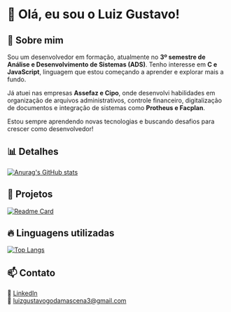 # 👋 Olá, eu sou o Luiz Gustavo!  

## 🚀 Sobre mim  
Sou um desenvolvedor em formação, atualmente no **3º semestre de Análise e Desenvolvimento de Sistemas (ADS)**. Tenho interesse em **C e JavaScript**, linguagem que estou começando a aprender e explorar mais a fundo.  

Já atuei nas empresas **Assefaz e Cipo**, onde desenvolvi habilidades em organização de arquivos administrativos, controle financeiro, digitalização de documentos e integração de sistemas como **Protheus e Facplan**.  

Estou sempre aprendendo novas tecnologias e buscando desafios para crescer como desenvolvedor!  

## 📊 Detalhes  

[![Anurag's GitHub stats](https://github-readme-stats.vercel.app/api?username=gusta-xis&show_icons=true&theme=dark)](https://github.com/anuraghazra/github-readme-stats)  

## 📌 Projetos  

[![Readme Card](https://github-readme-stats.vercel.app/api/pin/?username=gusta-xis&repo=gusta-xis.github.io&theme=dark)](https://github.com/gusta-xis/gusta-xis.github.io)

## 🔥 Linguagens utilizadas  

[![Top Langs](https://github-readme-stats.vercel.app/api/top-langs/?username=gusta-xis&layout=compact)](https://github.com/anuraghazra/github-readme-stats)  

## 📫 Contato  
💼 [LinkedIn](https://linkedin.com/in/devdamascena)  
📧 luizgustavogodamascena3@gmail.com  

